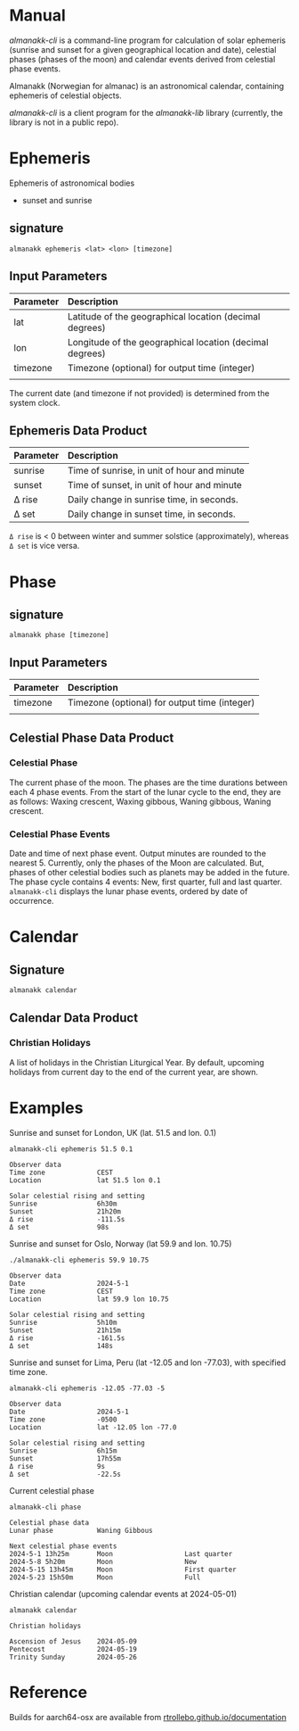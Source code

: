 # Manual

*almanakk-cli* is a command-line program for calculation of solar ephemeris (sunrise and sunset for a given geographical location and date), celestial phases (phases of the moon) and calendar events derived from celestial phase events. 

Almanakk (Norwegian for almanac) is an astronomical calendar, containing ephemeris of celestial objects.

*almanakk-cli* is a client program for the *almanakk-lib* library (currently, the library is not in a public repo). 

# Ephemeris

Ephemeris of astronomical bodies 

* sunset and sunrise

## signature

`almanakk ephemeris <lat> <lon> [timezone]`

## Input Parameters

| Parameter | Description                                              |
| :---      | :---                                                     |
| lat       | Latitude of the geographical location (decimal degrees)  |
| lon       | Longitude of the geographical location (decimal degrees) |
| timezone  | Timezone (optional) for output time (integer)            |
|           |                                                          |

The current date (and timezone if not provided) is determined from the system clock. 

## Ephemeris Data Product

| Parameter | Description                                 |
| :---      | :---                                        |
| sunrise   | Time of sunrise, in unit of hour and minute |
| sunset    | Time of sunset, in unit of hour and minute  |
| Δ rise    | Daily change in sunrise time, in seconds.   |
| Δ set     | Daily change in sunset time, in seconds.    |

`Δ rise` is < 0 between winter and summer solstice (approximately), whereas `Δ set` is vice versa.


# Phase

## signature

`almanakk phase [timezone]`

## Input Parameters

| Parameter | Description                                              |
| :---      | :---                                                     |
| timezone  | Timezone (optional) for output time (integer)            |
|           |                                                          |

## Celestial Phase Data Product

### Celestial Phase 

The current phase of the moon. The phases are the time durations between each 4 phase events. From the start of the lunar cycle to the end, they are as follows: 
Waxing crescent, Waxing gibbous, Waning gibbous, Waning crescent.

### Celestial Phase Events

Date and time of next phase event. Output minutes are rounded to the nearest 5.
Currently, only the phases of the Moon are calculated. But, phases of other celestial bodies such as planets may be added in the future.
The phase cycle contains 4 events:  New, first quarter, full and last quarter. `almanakk-cli` displays the lunar phase events, ordered by date of occurrence. 

# Calendar

## Signature

`almanakk calendar`

## Calendar Data Product

### Christian Holidays

A list of holidays in the Christian Liturgical Year. By default, upcoming holidays from current day to the end of the current year, are shown. 


# Examples

Sunrise and sunset for London, UK (lat. 51.5 and lon. 0.1)

    almanakk-cli ephemeris 51.5 0.1

    Observer data
    Time zone             CEST                
    Location              lat 51.5 lon 0.1    

    Solar celestial rising and setting
    Sunrise               6h30m               
    Sunset                21h20m              
    Δ rise                -111.5s             
    Δ set                 98s 

Sunrise and sunset for Oslo, Norway (lat 59.9 and lon. 10.75)

    ./almanakk-cli ephemeris 59.9 10.75

    Observer data
    Date                  2024-5-1            
    Time zone             CEST                
    Location              lat 59.9 lon 10.75  

    Solar celestial rising and setting
    Sunrise               5h10m               
    Sunset                21h15m              
    Δ rise                -161.5s             
    Δ set                 148s  

Sunrise and sunset for  Lima, Peru (lat -12.05 and lon -77.03), with specified time zone. 

    almanakk-cli ephemeris -12.05 -77.03 -5
        
    Observer data
    Date                  2024-5-1            
    Time zone             -0500               
    Location              lat -12.05 lon -77.0

    Solar celestial rising and setting
    Sunrise               6h15m               
    Sunset                17h55m              
    Δ rise                9s                  
    Δ set                 -22.5s   

Current celestial phase

    almanakk-cli phase

    Celestial phase data
    Lunar phase           Waning Gibbous      

    Next celestial phase events
    2024-5-1 13h25m       Moon                  Last quarter        
    2024-5-8 5h20m        Moon                  New                 
    2024-5-15 13h45m      Moon                  First quarter       
    2024-5-23 15h50m      Moon                  Full

Christian calendar (upcoming calendar events at 2024-05-01)

    almanakk calendar

    Christian holidays

    Ascension of Jesus    2024-05-09          
    Pentecost             2024-05-19          
    Trinity Sunday        2024-05-26          

# Reference

Builds for aarch64-osx are available from [rtrollebo.github.io/documentation](https://rtrollebo.github.io/documentation/)



